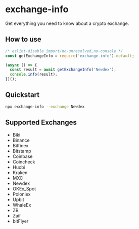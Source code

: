 # exchange-info

Get everything you need to know about a crypto exchange.

## How to use

```javascript
/* eslint-disable import/no-unresolved,no-console */
const getExchangeInfo = require('exchange-info').default;

(async () => {
  const result = await getExchangeInfo('Newdex');
  console.info(result);
})();
```

## Quickstart

```bash
npx exchange-info --exchange Newdex
```

## Supported Exchanges

- Biki
- Binance
- Bitfinex
- Bitstamp
- Coinbase
- Coincheck
- Huobi
- Kraken
- MXC
- Newdex
- OKEx_Spot
- Poloniex
- Upbit
- WhaleEx
- ZB
- Zaif
- bitFlyer
